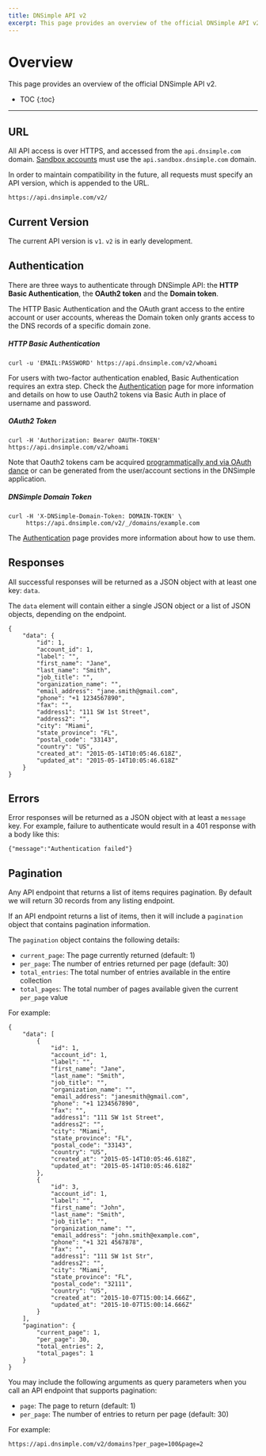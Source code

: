 ```yaml
---
title: DNSimple API v2
excerpt: This page provides an overview of the official DNSimple API v2.
---
```


# Overview

This page provides an overview of the official DNSimple API v2.

* TOC
{:toc}

---

## URL

All API access is over HTTPS, and accessed from the `api.dnsimple.com` domain. [Sandbox accounts](/sandbox/) must use the `api.sandbox.dnsimple.com` domain.

In order to maintain compatibility in the future, all requests must specify an API version, which is appended to the URL.

    https://api.dnsimple.com/v2/


## Current Version

The current API version is `v1`. `v2` is in early development.


## Authentication

There are three ways to authenticate through DNSimple API: the **HTTP Basic Authentication**, the **OAuth2 token** and the **Domain token**.

The HTTP Basic Authentication and the OAuth grant access to the entire account or user accounts, whereas the Domain token only grants access to the DNS records of a specific domain zone.

##### HTTP Basic Authentication

~~~
curl -u 'EMAIL:PASSWORD' https://api.dnsimple.com/v2/whoami
~~~

For users with two-factor authentication enabled, Basic Authentication requires an extra step. Check the [Authentication](/v2/authentication/) page for more information and details on how to use Oauth2 tokens via Basic Auth in place of username and password.

##### OAuth2 Token

~~~
curl -H 'Authorization: Bearer OAUTH-TOKEN' https://api.dnsimple.com/v2/whoami
~~~

Note that Oauth2 tokens cam be acquired [programmatically and via OAuth dance](/v2/oauth/) or can be generated from the user/account sections in the DNSimple application.

##### DNSimple Domain Token

~~~
curl -H 'X-DNSimple-Domain-Token: DOMAIN-TOKEN' \
     https://api.dnsimple.com/v2/_/domains/example.com
~~~

The [Authentication](/v2/authentication/) page provides more information about how to use them.

## Responses

All successful responses will be returned as a JSON object with at least one key: `data`.

The `data` element will contain either a single JSON object or a list of JSON objects, depending on the endpoint.

```
{
    "data": {
        "id": 1,
        "account_id": 1,
        "label": "",
        "first_name": "Jane",
        "last_name": "Smith",
        "job_title": "",
        "organization_name": "",
        "email_address": "jane.smith@gmail.com",
        "phone": "+1 1234567890",
        "fax": "",
        "address1": "111 SW 1st Street",
        "address2": "",
        "city": "Miami",
        "state_province": "FL",
        "postal_code": "33143",
        "country": "US",
        "created_at": "2015-05-14T10:05:46.618Z",
        "updated_at": "2015-05-14T10:05:46.618Z"
    }
}
```

## Errors

Error responses will be returned as a JSON object with at least a `message` key. For example, failure to authenticate would result in a 401 response with a body like this:

```
{"message":"Authentication failed"}
```

## Pagination

Any API endpoint that returns a list of items requires pagination. By default we will return 30 records from any listing endpoint.

If an API endpoint returns a list of items, then it will include a `pagination` object that contains pagination information.

The `pagination` object contains the following details:

- `current_page`: The page currently returned (default: 1)
- `per_page`: The number of entries returned per page (default: 30)
- `total_entries`: The total number of entries available in the entire collection
- `total_pages`: The total number of pages available given the current `per_page` value

For example:

```
{
    "data": [
        {
            "id": 1,
            "account_id": 1,
            "label": "",
            "first_name": "Jane",
            "last_name": "Smith",
            "job_title": "",
            "organization_name": "",
            "email_address": "janesmith@gmail.com",
            "phone": "+1 1234567890",
            "fax": "",
            "address1": "111 SW 1st Street",
            "address2": "",
            "city": "Miami",
            "state_province": "FL",
            "postal_code": "33143",
            "country": "US",
            "created_at": "2015-05-14T10:05:46.618Z",
            "updated_at": "2015-05-14T10:05:46.618Z"
        },
        {
            "id": 3,
            "account_id": 1,
            "label": "",
            "first_name": "John",
            "last_name": "Smith",
            "job_title": "",
            "organization_name": "",
            "email_address": "john.smith@example.com",
            "phone": "+1 321 4567878",
            "fax": "",
            "address1": "111 SW 1st Str",
            "address2": "",
            "city": "Miami",
            "state_province": "FL",
            "postal_code": "32111",
            "country": "US",
            "created_at": "2015-10-07T15:00:14.666Z",
            "updated_at": "2015-10-07T15:00:14.666Z"
        }
    ],
    "pagination": {
        "current_page": 1,
        "per_page": 30,
        "total_entries": 2,
        "total_pages": 1
    }
}
```

You may include the following arguments as query parameters when you call an API endpoint that supports pagination:

- `page`: The page to return (default: 1)
- `per_page`: The number of entries to return per page (default: 30)

For example:

    https://api.dnsimple.com/v2/domains?per_page=100&page=2


